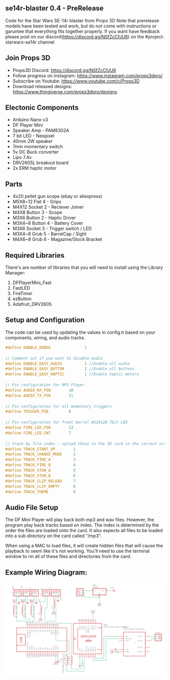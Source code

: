 ## se14r-blaster 0.4 - PreRelease
Code for the Star Wars SE-14r blaster from Props 3D
Note that prerelease models have been tested and work, but do not come with instructions or garuntee that everything fits together properly. If you want have feedback please post on our discord(https://discord.gg/NSfZcCfJU6) on the #project-starwars-se14r channel

## Join Props 3D
* Props3D Discord: https://discord.gg/NSfZcCfJU6
* Follow progress on instagram: https://www.instagram.com/props3dpro/
* Subscribe on Youtube: https://www.youtube.com/c/Props3D
* Download released designs: https://www.thingiverse.com/props3dpro/designs

## Electonic Components
* Arduino Nano v3
* DF Player Mini
* Speaker Amp - PAM8302A
* 7 bit LED - Neopixel
* 40mm 2W speaker
* 7mm momentary switch
* 5v DC Buck converter
* Lipo 7.4v
* DRV2605L breakout board
* 2x ERM haptic motor

## Parts

* 4x20 pellet gun scope (ebay or aliexpress)
* M5X8~12 Flat 4 - Grips
* M4X12 Socket 2 - Reciever Joiner
* M4X8 Button 3 - Scope
* M3X6 Button 2 - Haptic Driver
* M3X4~8 Button 4 - Battery Cover
* M3X6 Socket 3 - Trigger switch / LED
* M3X4~8 Grub 5 - BarrelCap / Sight
* M4X6~8 Grub 6 - Magazine/Stock Bracket

## Required Libraries
There's are number of libraries that you will need to install using the  Library Manager:
 1. DFPlayerMini_Fast
 2. FastLED
 4. FireTimer
 5. ezButton
 6. Adafruit_DRV2605

## Setup and Configuration
The code can be used by updating the values in config.h based on your components,
wiring, and audio tracks.

```c++   
#define ENABLE_DEBUG               1

// Comment out if you want to disable audio
#define ENABLE_EASY_AUDIO          1 //Enable all audio 
#define ENABLE_EASY_BUTTON         1 //Enable all buttons
#define ENABLE_EASY_HAPTIC         1 //Enable haptic motors

// Pin configuration for MP3 Player
#define AUDIO_RX_PIN        10
#define AUDIO_TX_PIN        11

// Pin configuration for all momentary triggers
#define TRIGGER_PIN         8

// Pin configuration for front barrel WS2812B 7bit LED
#define FIRE_LED_PIN        13
#define FIRE_LED_CNT        7

// track by file index - upload these to the SD card in the correct order
#define TRACK_START_UP        1
#define TRACK_CHANGE_MODE     2
#define TRACK_FIRE_A          3
#define TRACK_FIRE_B          4
#define TRACK_STUN_A          5
#define TRACK_STUN_B          6
#define TRACK_CLIP_RELOAD     7
#define TRACK_CLIP_EMPTY      8
#define TRACK_THEME           9
```

## Audio File Setup
The DF Mini Player will play back both mp3 and wav files. However, the program play
back tracks based on index. The index is determined by the order the files are loaded
onto the card. It also expects all files to be loaded into a sub directory on the card
called "/mp3".

When using a MAC to load files, it will create hidden files that will cause the playback
to seem like it's not working. You'll need to use the terminal window to rm all of these
files and directories from the card.

## Example Wiring Diagram:
![docs/SampleWiring.png](docs/SampleWiring.png)
